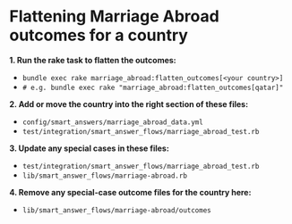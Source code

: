 # Flattening Marriage Abroad outcomes for a country

**1. Run the rake task to flatten the outcomes:**
  - `bundle exec rake marriage_abroad:flatten_outcomes[<your country>]`
  - `# e.g. bundle exec rake "marriage_abroad:flatten_outcomes[qatar]"`

**2. Add or move the country into the right section of these files:**
  - `config/smart_answers/marriage_abroad_data.yml`
  - `test/integration/smart_answer_flows/marriage_abroad_test.rb`

**3. Update any special cases in these files:**
  - `test/integration/smart_answer_flows/marriage_abroad_test.rb`
  - `lib/smart_answer_flows/marriage-abroad.rb`

**4. Remove any special-case outcome files for the country here:**
  - `lib/smart_answer_flows/marriage-abroad/outcomes`
